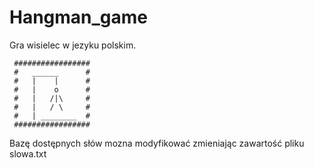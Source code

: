 # Hangman_game

Gra wisielec w jezyku polskim.

     #################
     #   ______      #
     #   |    |      #
     #   |    o      #
     #   |   /|\     #
     #   |   / \     #
     #   | ________  #
     #################

Bazę dostępnych słów mozna modyfikować zmieniając zawartość pliku slowa.txt
